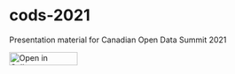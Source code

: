 # cods-2021
Presentation material for Canadian Open Data Summit 2021

<a href="https://hub.callysto.ca/jupyter/hub/user-redirect/git-pull?repo=https%3A%2F%2Fgithub.com%2Fcallysto%2Fcods-2021&branch=main&urlpath=notebooks/cods-2021/cods-2021-engaging-youth-through-code-data-literacy.ipynb&depth=1" target="_parent"><img src="https://raw.githubusercontent.com/callysto/curriculum-notebooks/master/open-in-callysto-button.svg?sanitize=true" width="123" height="24" alt="Open in Callysto"></a>
